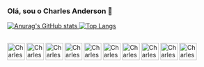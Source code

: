 ### Olá, sou o Charles Anderson 👋

<!--
**charlesanderson25/charlesanderson25** is a ✨ _special_ ✨ repository because its `README.md` (this file) appears on your GitHub profile.

Here are some ideas to get you started:

- 🔭 Trabalhando atualmente com análise de dados utilizando ferramentas como: SAS, SQL, PowerBI e Tibco Spotfire
- 🌱 Estudando atualmente na Infnet no Bootcamp Desenvolvedor Web Full Stack
- 🌱
- 👯 I’m looking to collaborate on ...
- 🤔 I’m looking for help with ...
- 💬 Ask me about ...
- 📫 How to reach me: ...
- 😄 Pronouns: ele/dele
- ⚡ Fun fact: ...
-->

<div>
  
  <a href="https://github.com/charlesanderson25">
    
  ![Anurag's GitHub stats](https://github-readme-stats.vercel.app/api?username=charlesanderson25&count_private=true&show_icons=true&&theme=highcontrast)
  [![Top Langs](https://github-readme-stats.vercel.app/api/top-langs/?username=charlesanderson25&theme=highcontrast)](https://github.com/charlesanderson25/github-readme-stats)
    
</div>    

  
<div styke="display: inline_block"><br>  
  <img align="center" alt="Charles-Js" heigth="30" width="40" src="https://cdn.jsdelivr.net/gh/devicons/devicon/icons/javascript/javascript-original.svg">  
  <img align="center" alt="Charles-Js" heigth="30" width="40" src="https://cdn.jsdelivr.net/gh/devicons/devicon/icons/css3/css3-original.svg">
  <img align="center" alt="Charles-Js" heigth="30" width="40" src="https://cdn.jsdelivr.net/gh/devicons/devicon/icons/html5/html5-original.svg">
  <img align="center" alt="Charles-Js" heigth="30" width="40" src="https://cdn.jsdelivr.net/gh/devicons/devicon/icons/mysql/mysql-original-wordmark.svg">
  <img align="center" alt="Charles-Js" heigth="30" width="40" src="https://cdn.jsdelivr.net/gh/devicons/devicon/icons/vscode/vscode-original.svg">
  <img align="center" alt="Charles-Js" heigth="30" width="40" src="https://cdn.jsdelivr.net/gh/devicons/devicon/icons/bootstrap/bootstrap-original-wordmark.svg">
  <img align="center" alt="Charles-Js" heigth="30" width="40" src="https://cdn.jsdelivr.net/gh/devicons/devicon/icons/nodejs/nodejs-original-wordmark.svg">
  <img align="center" alt="Charles-Js" heigth="30" width="40" src="https://cdn.jsdelivr.net/gh/devicons/devicon/icons/npm/npm-original-wordmark.svg">
  <img align="center" alt="Charles-Js" heigth="30" width="40" src="https://cdn.jsdelivr.net/gh/devicons/devicon/icons/react/react-original-wordmark.svg">
  <img align="center" alt="Charles-Js" heigth="30" width="40" src="https://cdn.jsdelivr.net/gh/devicons/devicon/icons/typescript/typescript-original.svg">
</div>  
